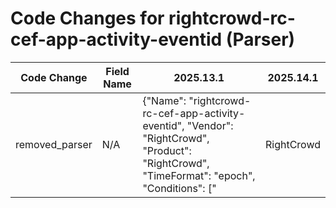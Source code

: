 # Code Changes for rightcrowd-rc-cef-app-activity-eventid (Parser)

| Code Change | Field Name | 2025.13.1 | 2025.14.1 |
|-------------|------------|-----------|------------|
| removed_parser | N/A | {"Name": "rightcrowd-rc-cef-app-activity-eventid", "Vendor": "RightCrowd", "Product": "RightCrowd", "TimeFormat": "epoch", "Conditions": ["|RightCrowd|RightCrowd|", "CEF:", "eventId="], "Fields": ["ahost=({host}[^\s]+)", "art=({time}\d{13})", "CEF:[^|]+\|([^|]*\|){4}({event_name}[^|]+)", "eventId=({event_code}\d+)", "cn1=({badge_id}\d+)", "cs1=({badge_reader}[^=]+?)\s*\w+=", "categoryOutcome=(\/)?({result}[^\s]+)", "suser=({user}[\w\.\-\!\#\^\~]{1,40}\$?)\s*\w+=", "suid=({full_name}({last_name}[A-Z][a-z]+)\s*({first_name}\w*))\s+\w+=", "cs5=({site_state}[^\s]+)", "agt=({src_ip}((([0-9a-fA-F.]{0,4}):{1,2}){1,7}([0-9a-fA-F]){0,4})|(((25[0-5]|(2[0-4]|1\d|[0-9]|)\d)\.?\b){4}))(:({src_port}\d+))?", "cs6=({area_classification}[^=]+)\s+\w+=", "cs4=({site_id}\d+)", "cs3=({site_name}[^=]+)\s+\w+=", "cs2=({badge_status}[^=]+)\s+\w+="], "DupFields": ["badge_reader->location_door"], "ParserVersion": "v1.0.0"} | N/A |